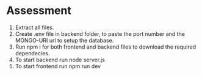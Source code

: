 ﻿# Assessment
 1. Extract all files.
 2. Create .env file in backend folder, to paste the port number and the MONGO-URI url to setup the database.
 3. Run npm i for both frontend and backend  files to download the required dependecies.
 4. To start backend run node server.js
 5. To start frontend run npm run dev
    
